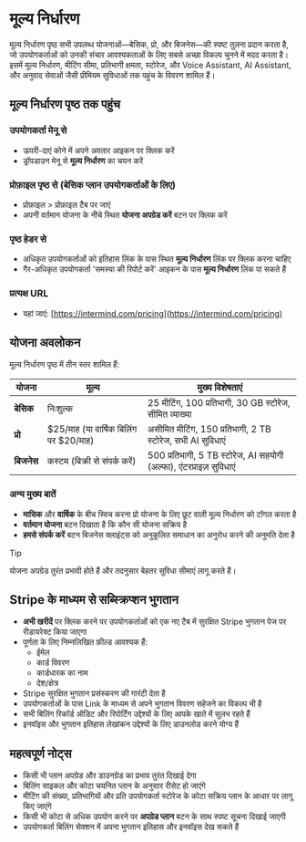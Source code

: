 # मूल्य निर्धारण

मूल्य निर्धारण पृष्ठ सभी उपलब्ध योजनाओं—बेसिक, प्रो, और बिजनेस—की स्पष्ट तुलना प्रदान करता है, जो उपयोगकर्ताओं को उनकी संचार आवश्यकताओं के लिए सबसे अच्छा विकल्प चुनने में मदद करता है। इसमें मूल्य निर्धारण, मीटिंग सीमा, प्रतिभागी क्षमता, स्टोरेज, और Voice Assistant, AI Assistant, और अनुवाद सेवाओं जैसी प्रीमियम सुविधाओं तक पहुंच के विवरण शामिल हैं।

## मूल्य निर्धारण पृष्ठ तक पहुंच

### उपयोगकर्ता मेनू से

- ऊपरी-दाएं कोने में अपने अवतार आइकन पर क्लिक करें
- ड्रॉपडाउन मेनू से **मूल्य निर्धारण** का चयन करें

### प्रोफ़ाइल पृष्ठ से (बेसिक प्लान उपयोगकर्ताओं के लिए)

- प्रोफ़ाइल > प्रोफ़ाइल टैब पर जाएं
- अपनी वर्तमान योजना के नीचे स्थित **योजना अपग्रेड करें** बटन पर क्लिक करें

### पृष्ठ हेडर से

- अधिकृत उपयोगकर्ताओं को इतिहास लिंक के पास स्थित **मूल्य निर्धारण** लिंक पर क्लिक करना चाहिए
- गैर-अधिकृत उपयोगकर्ता 'समस्या की रिपोर्ट करें' आइकन के पास **मूल्य निर्धारण** लिंक पा सकते हैं

### प्रत्यक्ष URL

- यहां जाएं: [https://intermind.com/pricing](https://intermind.com/pricing)

## योजना अवलोकन

मूल्य निर्धारण पृष्ठ में तीन स्तर शामिल हैं:

| योजना        | मूल्य                                      | मुख्य विशेषताएं                                                            |
| ------------ | ---------------------------------------- | ------------------------------------------------------------------------- |
| **बेसिक**    | निःशुल्क                                  | 25 मीटिंग, 100 प्रतिभागी, 30 GB स्टोरेज, सीमित व्याख्या                    |
| **प्रो**      | $25/माह (या वार्षिक बिलिंग पर $20/माह)     | असीमित मीटिंग, 150 प्रतिभागी, 2 TB स्टोरेज, सभी AI सुविधाएं               |
| **बिजनेस**   | कस्टम (बिक्री से संपर्क करें)              | 500 प्रतिभागी, 5 TB स्टोरेज, AI सहयोगी (अल्फा), एंटरप्राइज़ सुविधाएं        |

### अन्य मुख्य बातें

- **मासिक** और **वार्षिक** के बीच स्विच करना प्रो योजना के लिए छूट वाली मूल्य निर्धारण को टॉगल करता है
- **वर्तमान योजना** बटन दिखाता है कि कौन सी योजना सक्रिय है
- **हमसे संपर्क करें** बटन बिजनेस क्लाइंट्स को अनुकूलित समाधान का अनुरोध करने की अनुमति देता है

> [!TIP]
> योजना अपग्रेड तुरंत प्रभावी होते हैं और तदनुसार बेहतर सुविधा सीमाएं लागू करते हैं।

## Stripe के माध्यम से सब्स्क्रिप्शन भुगतान

- **अभी खरीदें** पर क्लिक करने पर उपयोगकर्ताओं को एक नए टैब में सुरक्षित Stripe भुगतान पेज पर रीडायरेक्ट किया जाएगा
- पूर्णता के लिए निम्नलिखित फ़ील्ड आवश्यक हैं:
  - ईमेल
  - कार्ड विवरण
  - कार्डधारक का नाम
  - देश/क्षेत्र
- Stripe सुरक्षित भुगतान प्रसंस्करण की गारंटी देता है
- उपयोगकर्ताओं के पास Link के माध्यम से अपने भुगतान विवरण सहेजने का विकल्प भी है
- सभी बिलिंग रिकॉर्ड ऑडिट और रिपोर्टिंग उद्देश्यों के लिए आपके खाते में सुलभ रहते हैं
- इनवॉइस और भुगतान इतिहास लेखांकन उद्देश्यों के लिए डाउनलोड करने योग्य हैं

## महत्वपूर्ण नोट्स

- किसी भी प्लान अपग्रेड और डाउनग्रेड का प्रभाव तुरंत दिखाई देगा
- बिलिंग साइकल और कोटा चयनित प्लान के अनुसार रीसेट हो जाएंगे
- मीटिंग की संख्या, प्रतिभागियों और प्रति उपयोगकर्ता स्टोरेज के कोटा सक्रिय प्लान के आधार पर लागू किए जाएंगे
- किसी भी कोटा से अधिक उपयोग करने पर **अपग्रेड प्लान** बटन के साथ स्पष्ट सूचना दिखाई जाएगी
- उपयोगकर्ता बिलिंग सेक्शन में अपना भुगतान इतिहास और इनवॉइस देख सकते हैं